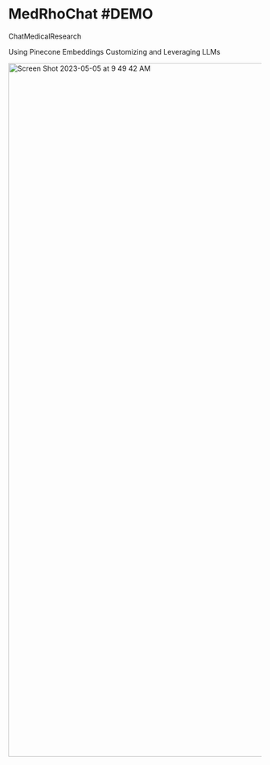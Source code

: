 # MedRhoChat #DEMO
ChatMedicalResearch

Using Pinecone Embeddings Customizing and Leveraging LLMs



<img width="1381" alt="Screen Shot 2023-05-05 at 9 49 42 AM" src="https://user-images.githubusercontent.com/37137862/236518762-9af1b1df-2b17-4fda-be8e-7b45a7c39bc1.png">

